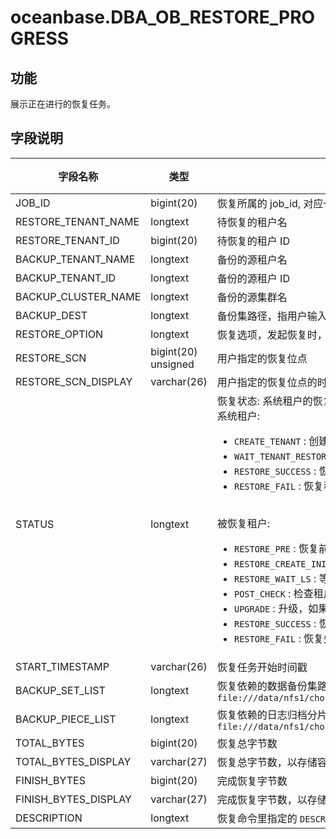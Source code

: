 # oceanbase.DBA_OB_RESTORE_PROGRESS
## 功能
展示正在进行的恢复任务。
## 字段说明

| 字段名称 | 类型 | 是否可以为 NULL | 描述 |
| --- | --- | --- | --- |
| JOB_ID                           | bigint(20)          | 恢复所属的 job_id, 对应一次恢复任务  |
| RESTORE_TENANT_NAME              | longtext            | 待恢复的租户名  |
| RESTORE_TENANT_ID                | bigint(20)          | 待恢复的租户 ID  |
| BACKUP_TENANT_NAME               | longtext            | 备份的源租户名  |
| BACKUP_TENANT_ID                 | longtext            | 备份的源租户 ID  |
| BACKUP_CLUSTER_NAME              | longtext            | 备份的源集群名  |
| BACKUP_DEST                      | longtext            | 备份集路径，指用户输入的数据备份路径与日志归档路径    |
| RESTORE_OPTION                   | longtext            | 恢复选项，发起恢复时，用户指定的 `restore_option`  |
| RESTORE_SCN                      | bigint(20) unsigned | 用户指定的恢复位点  |
| RESTORE_SCN_DISPLAY              | varchar(26)         | 用户指定的恢复位点的时间戳表示  |
| STATUS                           | longtext            | 恢复状态: 系统租户的恢复任务与被恢复租户的恢复任务状态不一致。<br>系统租户: <ul><li> `CREATE_TENANT` : 创建租户，此阶段系统租户创建被恢复租户 </li> <li> `WAIT_TENANT_RESTORE_FINISH` : 等待被恢复租户恢复结束 </li> <li> `RESTORE_SUCCESS` : 恢复租户成功 </li> <li> `RESTORE_FAIL` : 恢复租户失败 </li></ul> <br>被恢复租户: <ul><li> `RESTORE_PRE` : 恢复前准备。在设置加密的情况下，设置加密信息 </li> <li> `RESTORE_CREATE_INIT_LS` : 创建日志流 </li> <li> `RESTORE_WAIT_LS` : 等待日志流恢复完成 </li> <li> `POST_CHECK` : 检查租户角色，恢复成备库 </li> <li> `UPGRADE` : 升级，如果是跨版本恢复，租户会执行升级流程 </li> <li> `RESTORE_SUCCESS` : 恢复成功 </li> <li> `RESTORE_FAIL` : 恢复失败 </li></ul> |
| START_TIMESTAMP                  | varchar(26)         | 恢复任务开始时间戳  |
| BACKUP_SET_LIST                  | longtext            | 恢复依赖的数据备份集路径列表, 备份集间以 `,` 分隔，例如: `file:///data/nfs1/chongrong/backup//ob_backup_oracle_tenant/data/backup_set_1_full,file:///data/nfs1/chongrong/backup//ob_backup_oracle_tenant/data/backup_set_2_inc`  |
| BACKUP_PIECE_LIST                | longtext            | 恢复依赖的日志归档分片路径列表, 分片间以 `,` 分隔, 例如: `file:///data/nfs1/chongrong/backup//ob_backup_oracle_tenant/archive/2_1_2,file:///data/nfs1/chongrong/backup//ob_backup_oracle_tenant/archive/2_1_3`  |
| TOTAL_BYTES                      | bigint(20)          | 恢复总字节数  |
| TOTAL_BYTES_DISPLAY              | varchar(27)         | 恢复总字节数，以存储容量单位显示  |
| FINISH_BYTES                     | bigint(20)          | 完成恢复字节数  |
| FINISH_BYTES_DISPLAY             | varchar(27)         | 完成恢复字节数，以存储容量单位显示  |
| DESCRIPTION                      | longtext            | 恢复命令里指定的 `DESCRIPTION` 信息   |